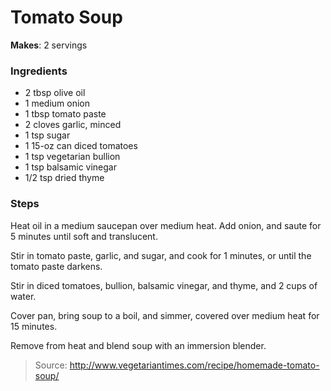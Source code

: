 Tomato Soup
===========

**Makes**: 2 servings

### Ingredients
- 2 tbsp olive oil
- 1 medium onion
- 1 tbsp tomato paste
- 2 cloves garlic, minced
- 1 tsp sugar
- 1 15-oz can diced tomatoes
- 1 tsp vegetarian bullion
- 1 tsp balsamic vinegar
- 1/2 tsp dried thyme

### Steps
Heat oil in a medium saucepan over medium heat. Add onion, and saute for 5 minutes until soft and translucent.

Stir in tomato paste, garlic, and sugar, and cook for 1 minutes, or until the tomato paste darkens.

Stir in diced tomatoes, bullion, balsamic vinegar, and thyme, and 2 cups of water.

Cover pan, bring soup to a boil, and simmer, covered over medium heat for 15 minutes.

Remove from heat and blend soup with an immersion blender.

> Source: http://www.vegetariantimes.com/recipe/homemade-tomato-soup/
